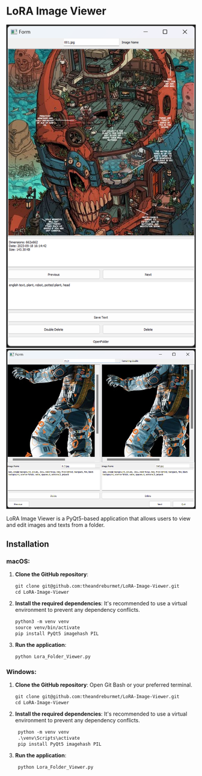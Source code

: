 #  LoRA Image Viewer

![main ui](image\captures_01.png)
![main ui](image\captures_02.png)

LoRA Image Viewer is a PyQt5-based application that allows users to view and edit images and texts from a folder.

## Installation

### macOS:

 1. **Clone the GitHub repository**:

        git clone git@github.com:theandreburmet/LoRA-Image-Viewer.git
	    cd LoRA-Image-Viewer

  2. **Install the required dependencies**:
 It's recommended to use a virtual environment to prevent any dependency conflicts.

		 python3 -m venv venv
		 source venv/bin/activate
		 pip install PyQt5 imagehash PIL
3. **Run the application**:

	   python Lora_Folder_Viewer.py

### Windows:
1. **Clone the GitHub repository**:
Open Git Bash or your preferred terminal.

	   git clone git@github.com:theandreburmet/LoRA-Image-Viewer.git
	   cd LoRA-Image-Viewer

2. **Install the required dependencies**: 
It's recommended to use a virtual environment to prevent any dependency conflicts.

		python -m venv venv
		.\venv\Scripts\activate
		pip install PyQt5 imagehash PIL

3. **Run the application**:

		python Lora_Folder_Viewer.py

